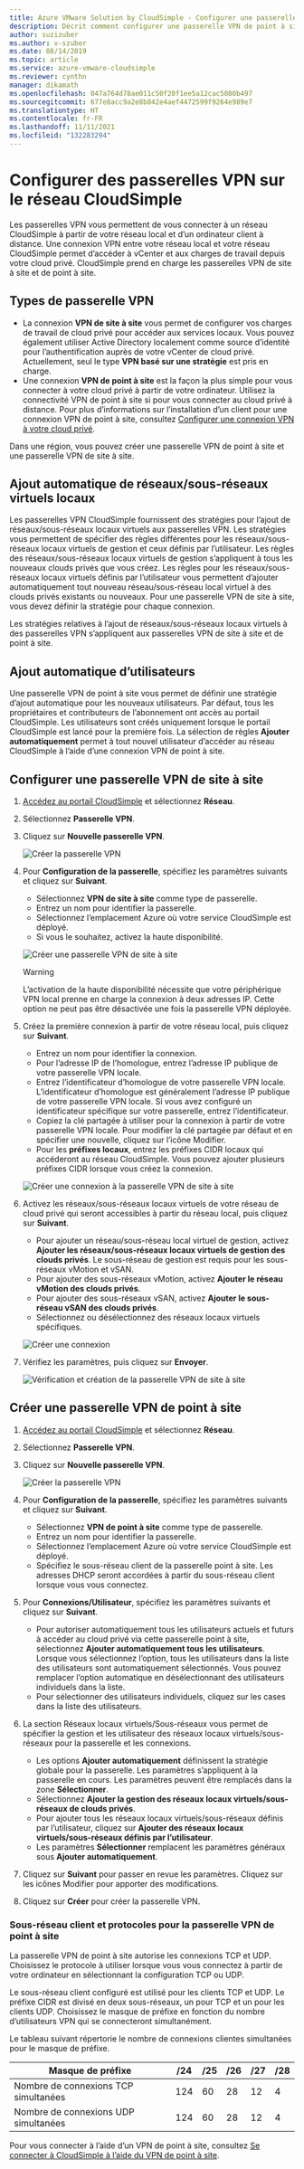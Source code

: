 ```yaml
---
title: Azure VMware Solution by CloudSimple - Configurer une passerelle VPN
description: Décrit comment configurer une passerelle VPN de point à site et une passerelle VPN de site à site et créer des connexions entre votre réseau local et votre cloud privé CloudSimple
author: suzizuber
ms.author: v-szuber
ms.date: 08/14/2019
ms.topic: article
ms.service: azure-vmware-cloudsimple
ms.reviewer: cynthn
manager: dikamath
ms.openlocfilehash: 047a764d78ae011c50f20f1ee5a12cac5080b497
ms.sourcegitcommit: 677e8acc9a2e8b842e4aef4472599f9264e989e7
ms.translationtype: HT
ms.contentlocale: fr-FR
ms.lasthandoff: 11/11/2021
ms.locfileid: "132283294"
---
```

# <a name="set-up-vpn-gateways-on-cloudsimple-network"></a>Configurer des passerelles VPN sur le réseau CloudSimple

Les passerelles VPN vous permettent de vous connecter à un réseau CloudSimple à partir de votre réseau local et d’un ordinateur client à distance. Une connexion VPN entre votre réseau local et votre réseau CloudSimple permet d’accéder à vCenter et aux charges de travail depuis votre cloud privé. CloudSimple prend en charge les passerelles VPN de site à site et de point à site.

## <a name="vpn-gateway-types"></a>Types de passerelle VPN

* La connexion **VPN de site à site** vous permet de configurer vos charges de travail de cloud privé pour accéder aux services locaux. Vous pouvez également utiliser Active Directory localement comme source d’identité pour l’authentification auprès de votre vCenter de cloud privé.  Actuellement, seul le type **VPN basé sur une stratégie** est pris en charge.
* Une connexion **VPN de point à site** est la façon la plus simple pour vous connecter à votre cloud privé à partir de votre ordinateur. Utilisez la connectivité VPN de point à site si pour vous connecter au cloud privé à distance. Pour plus d’informations sur l’installation d’un client pour une connexion VPN de point à site, consultez [Configurer une connexion VPN à votre cloud privé](set-up-vpn.md).

Dans une région, vous pouvez créer une passerelle VPN de point à site et une passerelle VPN de site à site.

## <a name="automatic-addition-of-vlansubnets"></a>Ajout automatique de réseaux/sous-réseaux virtuels locaux

Les passerelles VPN CloudSimple fournissent des stratégies pour l’ajout de réseaux/sous-réseaux locaux virtuels aux passerelles VPN.  Les stratégies vous permettent de spécifier des règles différentes pour les réseaux/sous-réseaux locaux virtuels de gestion et ceux définis par l’utilisateur.  Les règles des réseaux/sous-réseaux locaux virtuels de gestion s’appliquent à tous les nouveaux clouds privés que vous créez.  Les règles pour les réseaux/sous-réseaux locaux virtuels définis par l’utilisateur vous permettent d’ajouter automatiquement tout nouveau réseau/sous-réseau local virtuel à des clouds privés existants ou nouveaux. Pour une passerelle VPN de site à site, vous devez définir la stratégie pour chaque connexion.

Les stratégies relatives à l’ajout de réseaux/sous-réseaux locaux virtuels à des passerelles VPN s’appliquent aux passerelles VPN de site à site et de point à site.

## <a name="automatic-addition-of-users"></a>Ajout automatique d’utilisateurs

Une passerelle VPN de point à site vous permet de définir une stratégie d’ajout automatique pour les nouveaux utilisateurs. Par défaut, tous les propriétaires et contributeurs de l’abonnement ont accès au portail CloudSimple.  Les utilisateurs sont créés uniquement lorsque le portail CloudSimple est lancé pour la première fois.  La sélection de règles **Ajouter automatiquement** permet à tout nouvel utilisateur d’accéder au réseau CloudSimple à l’aide d’une connexion VPN de point à site.

## <a name="set-up-a-site-to-site-vpn-gateway"></a>Configurer une passerelle VPN de site à site

1. [Accédez au portail CloudSimple](access-cloudsimple-portal.md) et sélectionnez **Réseau**.
2. Sélectionnez **Passerelle VPN**.
3. Cliquez sur **Nouvelle passerelle VPN**.

    ![Créer la passerelle VPN](media/create-vpn-gateway.png)

4. Pour **Configuration de la passerelle**, spécifiez les paramètres suivants et cliquez sur **Suivant**.

    * Sélectionnez **VPN de site à site** comme type de passerelle.
    * Entrez un nom pour identifier la passerelle.
    * Sélectionnez l’emplacement Azure où votre service CloudSimple est déployé.
    * Si vous le souhaitez, activez la haute disponibilité.

    ![Créer une passerelle VPN de site à site](media/create-vpn-gateway-s2s.png)

    > [!WARNING]
    > L’activation de la haute disponibilité nécessite que votre périphérique VPN local prenne en charge la connexion à deux adresses IP. Cette option ne peut pas être désactivée une fois la passerelle VPN déployée.

5. Créez la première connexion à partir de votre réseau local, puis cliquez sur **Suivant**.

    * Entrez un nom pour identifier la connexion.
    * Pour l’adresse IP de l’homologue, entrez l’adresse IP publique de votre passerelle VPN locale.
    * Entrez l’identificateur d’homologue de votre passerelle VPN locale.  L’identificateur d’homologue est généralement l’adresse IP publique de votre passerelle VPN locale.  Si vous avez configuré un identificateur spécifique sur votre passerelle, entrez l’identificateur.
    * Copiez la clé partagée à utiliser pour la connexion à partir de votre passerelle VPN locale.  Pour modifier la clé partagée par défaut et en spécifier une nouvelle, cliquez sur l’icône Modifier.
    * Pour les **préfixes locaux**, entrez les préfixes CIDR locaux qui accéderont au réseau CloudSimple.  Vous pouvez ajouter plusieurs préfixes CIDR lorsque vous créez la connexion.

    ![Créer une connexion à la passerelle VPN de site à site](media/create-vpn-gateway-s2s-connection.png)

6. Activez les réseaux/sous-réseaux locaux virtuels de votre réseau de cloud privé qui seront accessibles à partir du réseau local, puis cliquez sur **Suivant**.

    * Pour ajouter un réseau/sous-réseau local virtuel de gestion, activez **Ajouter les réseaux/sous-réseaux locaux virtuels de gestion des clouds privés**.  Le sous-réseau de gestion est requis pour les sous-réseaux vMotion et vSAN.
    * Pour ajouter des sous-réseaux vMotion, activez **Ajouter le réseau vMotion des clouds privés**.
    * Pour ajouter des sous-réseaux vSAN, activez **Ajouter le sous-réseau vSAN des clouds privés**.
    * Sélectionnez ou désélectionnez des réseaux locaux virtuels spécifiques.

    ![Créer une connexion](media/create-vpn-gateway-s2s-connection-vlans.png)

7. Vérifiez les paramètres, puis cliquez sur **Envoyer**.

    ![Vérification et création de la passerelle VPN de site à site](media/create-vpn-gateway-s2s-review.png)

## <a name="create-point-to-site-vpn-gateway"></a>Créer une passerelle VPN de point à site

1. [Accédez au portail CloudSimple](access-cloudsimple-portal.md) et sélectionnez **Réseau**.
2. Sélectionnez **Passerelle VPN**.
3. Cliquez sur **Nouvelle passerelle VPN**.

    ![Créer la passerelle VPN](media/create-vpn-gateway.png)

4. Pour **Configuration de la passerelle**, spécifiez les paramètres suivants et cliquez sur **Suivant**.

    * Sélectionnez **VPN de point à site** comme type de passerelle.
    * Entrez un nom pour identifier la passerelle.
    * Sélectionnez l’emplacement Azure où votre service CloudSimple est déployé.
    * Spécifiez le sous-réseau client de la passerelle point à site.  Les adresses DHCP seront accordées à partir du sous-réseau client lorsque vous vous connectez.

5. Pour **Connexions/Utilisateur**, spécifiez les paramètres suivants et cliquez sur **Suivant**.

    * Pour autoriser automatiquement tous les utilisateurs actuels et futurs à accéder au cloud privé via cette passerelle point à site, sélectionnez **Ajouter automatiquement tous les utilisateurs**. Lorsque vous sélectionnez l’option, tous les utilisateurs dans la liste des utilisateurs sont automatiquement sélectionnés. Vous pouvez remplacer l’option automatique en désélectionnant des utilisateurs individuels dans la liste.
    * Pour sélectionner des utilisateurs individuels, cliquez sur les cases dans la liste des utilisateurs.

6. La section Réseaux locaux virtuels/Sous-réseaux vous permet de spécifier la gestion et les utilisateur des réseaux locaux virtuels/sous-réseaux pour la passerelle et les connexions.

    * Les options **Ajouter automatiquement** définissent la stratégie globale pour la passerelle. Les paramètres s’appliquent à la passerelle en cours. Les paramètres peuvent être remplacés dans la zone **Sélectionner**.
    * Sélectionnez **Ajouter la gestion des réseaux locaux virtuels/sous-réseaux de clouds privés**. 
    * Pour ajouter tous les réseaux locaux virtuels/sous-réseaux définis par l’utilisateur, cliquez sur **Ajouter des réseaux locaux virtuels/sous-réseaux définis par l’utilisateur**.
    * Les paramètres **Sélectionner** remplacent les paramètres généraux sous **Ajouter automatiquement**.

7. Cliquez sur **Suivant** pour passer en revue les paramètres. Cliquez sur les icônes Modifier pour apporter des modifications.
8. Cliquez sur **Créer** pour créer la passerelle VPN.

### <a name="client-subnet-and-protocols-for-point-to-site-vpn-gateway"></a>Sous-réseau client et protocoles pour la passerelle VPN de point à site

La passerelle VPN de point à site autorise les connexions TCP et UDP.  Choisissez le protocole à utiliser lorsque vous vous connectez à partir de votre ordinateur en sélectionnant la configuration TCP ou UDP.

Le sous-réseau client configuré est utilisé pour les clients TCP et UDP.  Le préfixe CIDR est divisé en deux sous-réseaux, un pour TCP et un pour les clients UDP. Choisissez le masque de préfixe en fonction du nombre d’utilisateurs VPN qui se connecteront simultanément.  

Le tableau suivant répertorie le nombre de connexions clientes simultanées pour le masque de préfixe.

| Masque de préfixe | /24 | /25 | /26 | /27 | /28 |
|-------------|-----|-----|-----|-----|-----|
| Nombre de connexions TCP simultanées | 124 | 60 | 28 | 12 | 4 |
| Nombre de connexions UDP simultanées | 124 | 60 | 28 | 12 | 4 |

Pour vous connecter à l’aide d’un VPN de point à site, consultez [Se connecter à CloudSimple à l’aide du VPN de point à site](set-up-vpn.md#connect-to-cloudsimple-using-point-to-site-vpn).
